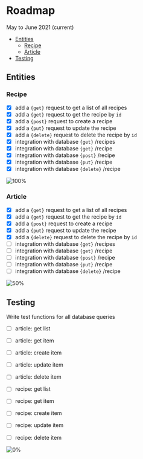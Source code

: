 # Roadmap

May to June 2021 (current)

- [Entities](#entities)
  - [Recipe](#recipe)
  - [Article](#article)
- [Testing](#testing)

## Entities

### Recipe

- [x] add a `{get}` request to get a list of all recipes
- [x] add a `{get}` request to get the recipe by `id`
- [x] add a `{post}` request to create a recipe
- [x] add a `{put}` request to update the recipe
- [x] add a `{delete}` request to delete the recipe by `id`
- [x] integration with database `{get}` /recipes
- [x] integration with database `{get}` /recipe
- [x] integration with database `{post}` /recipe
- [x] integration with database `{put}` /recipe
- [x] integration with database `{delete}` /recipe

![100%](https://progress-bar.dev/100/?title=Progress)

### Article

- [x] add a `{get}` request to get a list of all recipes
- [x] add a `{get}` request to get the recipe by `id`
- [x] add a `{post}` request to create a recipe
- [x] add a `{put}` request to update the recipe
- [x] add a `{delete}` request to delete the recipe by `id`
- [ ] integration with database `{get}` /recipes
- [ ] integration with database `{get}` /recipe
- [ ] integration with database `{post}` /recipe
- [ ] integration with database `{put}` /recipe
- [ ] integration with database `{delete}` /recipe

![50%](https://progress-bar.dev/50/?title=Progress)

## Testing

Write test functions for all database queries

- [ ] article: get list
- [ ] article: get item
- [ ] article: create item
- [ ] article: update item
- [ ] article: delete item

- [ ] recipe: get list
- [ ] recipe: get item
- [ ] recipe: create item
- [ ] recipe: update item
- [ ] recipe: delete item

![0%](https://progress-bar.dev/0/?title=Progress)

